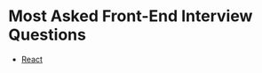 # Most Asked Front-End Interview Questions

- [React]([https://github.com/BekCodingAddict/Front-End/](https://github.com/BekCodingAddict/Front-End/tree/master/Most%20Asked%20Interview%20Questions/React))
